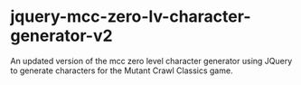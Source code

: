 # jquery-mcc-zero-lv-character-generator-v2
An updated version of the mcc zero level character generator using JQuery to generate characters for the Mutant Crawl Classics game.
